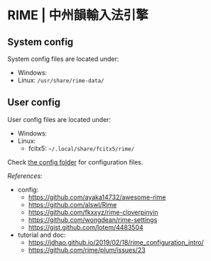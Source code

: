 # RIME | 中州韻輸入法引擎

## System config

System config files are located under:

- Windows:
- Linux: `/usr/share/rime-data/`

## User config

User config files are located under:

- Windows:
- Linux:
    - fcitx5: `~/.local/share/fcitx5/rime/`

Check [the config folder](./attachments/rime/) for configuration files.

*References*:

- config:
    - https://github.com/ayaka14732/awesome-rime
    - https://github.com/alswl/Rime
    - https://github.com/fkxxyz/rime-cloverpinyin
    - https://github.com/wongdean/rime-settings
    - https://gist.github.com/lotem/4483504
- tutorial and doc:
    - https://jdhao.github.io/2019/02/18/rime_configuration_intro/
    - https://github.com/rime/plum/issues/23
